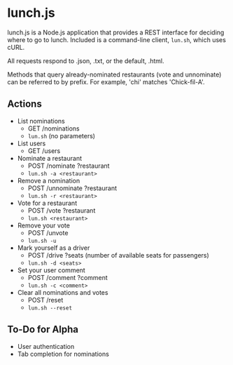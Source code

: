 lunch.js
========

lunch.js is a Node.js application that provides a REST interface for deciding where to go to lunch. Included is a command-line client, `lun.sh`, which uses cURL.

All requests respond to .json, .txt, or the default, .html.

Methods that query already-nominated restaurants (vote and unnominate) can be referred to by prefix. For example, 'chi' matches 'Chick-fil-A'.

Actions
-------

 * List nominations
   * GET /nominations
   * `lun.sh` (no parameters)
 * List users
   * GET /users
 * Nominate a restaurant
   * POST /nominate ?restaurant
   * `lun.sh -a <restaurant>`
 * Remove a nomination
   * POST /unnominate ?restaurant
   * `lun.sh -r <restaurant>`
 * Vote for a restaurant
   * POST /vote ?restaurant
   * `lun.sh <restaurant>`
 * Remove your vote
   * POST /unvote
   * `lun.sh -u`
 * Mark yourself as a driver
   * POST /drive ?seats (number of available seats for passengers)
   * `lun.sh -d <seats>`
 * Set your user comment
   * POST /comment ?comment
   * `lun.sh -c <comment>`
 * Clear all nominations and votes
   * POST /reset
   * `lun.sh --reset`

To-Do for Alpha
---------------

 * User authentication
 * Tab completion for nominations
